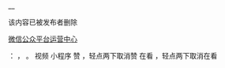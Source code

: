 __

该内容已被发布者删除

[微信公众平台运营中心](http://mp.weixin.qq.com/mp/opshowpage?action=main#wechat_redirect)

： ， 。   视频 小程序 赞 ，轻点两下取消赞 在看 ，轻点两下取消在看


